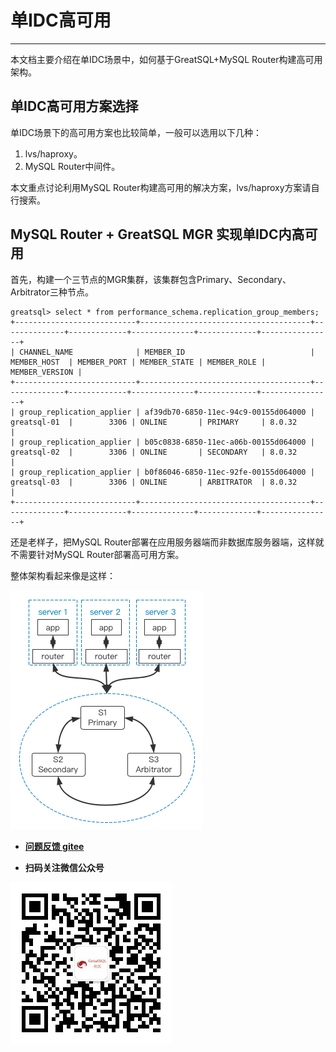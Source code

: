 # 单IDC高可用
---

本文档主要介绍在单IDC场景中，如何基于GreatSQL+MySQL Router构建高可用架构。

## 单IDC高可用方案选择

单IDC场景下的高可用方案也比较简单，一般可以选用以下几种：

1. lvs/haproxy。
2. MySQL Router中间件。

本文重点讨论利用MySQL Router构建高可用的解决方案，lvs/haproxy方案请自行搜索。

## MySQL Router + GreatSQL MGR 实现单IDC内高可用

首先，构建一个三节点的MGR集群，该集群包含Primary、Secondary、Arbitrator三种节点。
```
greatsql> select * from performance_schema.replication_group_members;
+---------------------------+--------------------------------------+--------------+-------------+--------------+-------------+----------------+
| CHANNEL_NAME              | MEMBER_ID                            | MEMBER_HOST  | MEMBER_PORT | MEMBER_STATE | MEMBER_ROLE | MEMBER_VERSION |
+---------------------------+--------------------------------------+--------------+-------------+--------------+-------------+----------------+
| group_replication_applier | af39db70-6850-11ec-94c9-00155d064000 | greatsql-01  |        3306 | ONLINE       | PRIMARY     | 8.0.32         |
| group_replication_applier | b05c0838-6850-11ec-a06b-00155d064000 | greatsql-02  |        3306 | ONLINE       | SECONDARY   | 8.0.32         |
| group_replication_applier | b0f86046-6850-11ec-92fe-00155d064000 | greatsql-03  |        3306 | ONLINE       | ARBITRATOR  | 8.0.32         |
+---------------------------+--------------------------------------+--------------+-------------+--------------+-------------+----------------+
```

还是老样子，把MySQL Router部署在应用服务器端而非数据库服务器端，这样就不需要针对MySQL Router部署高可用方案。

整体架构看起来像是这样：

![MySQL Router + GreatSQL MGR 实现单IDC高可用方案](./2-ha-single-idc01.png)


- **[问题反馈 gitee](https://gitee.com/GreatSQL/GreatSQL-Manual/issues)**

- **扫码关注微信公众号**

![greatsql-wx](../greatsql-wx.jpg)
